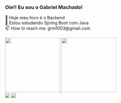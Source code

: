 ### Oie!! Eu sou o Gabriel Machado!
<div "display: row">
 🔭 Hoje meu foco é o Backend <br>
 🌱 Estou estudando Spring Boot com Java <br>
 📫 How to reach me: grm1003@gmail.com <br>
 </div><br>
 <div >
  <a href="https://github.com/grm1003">
  <img height="180em" src="https://github-readme-stats.vercel.app/api?username=grm1003&show_icons=true&theme=dark&include_all_commits=true&count_private=false"/>
  <img height="180em" src="https://github-readme-stats.vercel.app/api/top-langs/?username=grm1003&layout=compact&langs_count=7&theme=dark"/>
</div>

<div>
  <a href="https://www.instagram.com/gabrielrmachado_/" target="_blank"><img src="https://img.shields.io/badge/-Instagram-%23E4405F?style=for-the-badge&logo=instagram&logoColor=white" target="_blank"></a>
 <a href="https://www.linkedin.com/in/gabriel-rezende-machado-920b18183/" target="_blank"><img src="https://img.shields.io/badge/-LinkedIn-%230077B5?style=for-the-badge&logo=linkedin&logoColor=white" target="_blank"></a> 
  </div>
